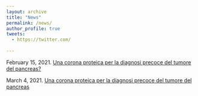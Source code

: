 ```yaml
---
layout: archive
title: "News"
permalink: /news/
author_profile: true
tweets:
  - https://twitter.com/
  
---
```



February 15, 2021. [Una corona proteica per la diagnosi precoce del tumore del pancreas?](http://www.airc.it/traguardi-dei-ricercatori/una-corona-proteica-per-la-diagnosi-precoce-del-tumore-del-pancreas) <br>

March 4, 2021. [Una corona proteica per la diagnosi precoce del tumore del pancreas](http://www.uniroma1.it/it/notizia/una-corona-proteica-la-diagnosi-precoce-del-tumore-del-pancreas) <br>
